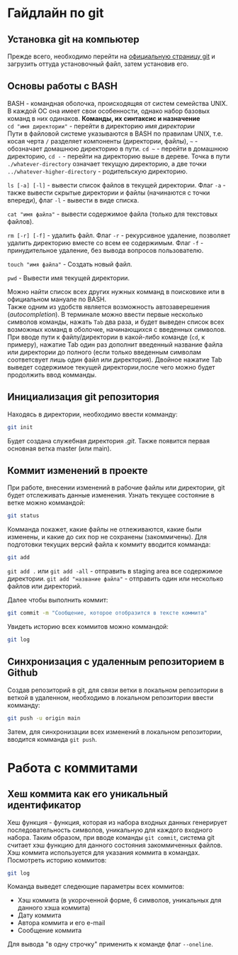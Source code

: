 Гайдлайн по git
======
Установка git на компьютер
------
Прежде всего, необходимо перейти на [официальную страницу git](https://yandex.ru/search/?text=git) и 
загрузить оттуда установочный файл, затем установив его.

Основы работы с BASH
------
BASH - командная оболочка, происходящяя от систем семейства UNIX. В каждой ОС она имеет свои особенности, однако
набор базовых команд в них одинаков.
**Команды, их синтаксис и назначение**  
`cd "имя директории"` - перейти в директорию *имя директории*  
Пути в файловой системе указываются в BASH по правилам UNIX, т.е. косая черта `/` разделяет компоненты (директории, файлы),
`~` - обозначает домашнюю директорию в пути. `cd ~` - перейти в домашнюю директорию, `cd -` - перейти на директорию выше в
дереве. Точка в пути `./whatever-directory` означает текущую директорию, а две точки `../whatever-higher-directory` -
родительскую директорию.  

`ls [-a] [-l]` - вывести список файлов в текущей директории. Флаг `-a` - также вывести скрытые директории и файлы 
(начинаются с точки впереди), флаг `-l` - вывести в виде списка.  

`cat "имя файла"` - вывести содержимое файла (только для текстовых файлов).  

`rm [-r] [-f]` - удалить файл. Флаг `-r` - рекурсивное удаление, позволяет удалить директорию вместе со всем ее содержимым.
Флаг `-f` - принудительное удаление, без вывода вопросов пользователю.  

`touch "имя файла"` - Создать новый файл.  

`pwd` - Вывести имя текущей директории.  

Можно найти список всех других нужных комманд  в поисковике или в официальном мануале по BASH.  
Также одним из удобств является возможность автозаверешения (*autocompletion*). В терминале можно ввести первые несколько 
символов команды, нажать `Tab` два раза, и будет выведен список всех возможных команд в оболочке, начинающихся с введенных
символов. При вводе пути к файлу/директории в какой-либо команде (`cd`, к примеру), нажатие Tab один раз дополнит
введенный название файла или директории до полного (если только введенным символам соответсвует лишь один файл или
директория). Двойное нажатие Tab выведет содержимое текущей директории,после чего можно будет продолжить ввод комманды.

Инициализация git репозитория
------

Находясь в директории, необходимо ввести комманду:
```bash
git init
```
Будет создана служебная директория *.git*. Также появится первая основная ветка master (или main).

Коммит изменений в проекте
------
При работе, внесении изменений в рабочие файлы или директории, git будет отслеживать данные изменения. Узнать текущее
состояние в ветке можно коммандой:
```bash
git status
```
Комманда покажет, какие файлы не отлеживаются, какие были изменены, и какие до сих пор не сохранены (закоммичены).
Для подготовки текущих версий файла к коммиту вводится комманда:
```bash
git add
```
`git add .` или `git add -all` - отправить в staging area все содержимое директории. `git add "название файла"` -
отправить один или несколько файлов или директорий.

Далее чтобы выполнить коммит:
```bash
git сommit -m "Сообщение, которое отобразится в тексте коммита"
```
Увидеть историю всех коммитов можно коммандой:
```bash
git log
```

Синхронизация с удаленным репозиторием в Github
------
Создав репозиторий в git, для связи ветки в локальном репозитории в веткой в удаленном, 
необходимо в локальном репозитории ввести комманду:
```bash
git push -u origin main
```
Затем, для синхронизации всех изменений в локальном репозитории, вводится комманда `git push`.

Работа с коммитами
======


Хеш коммита как его уникальный идентификатор
------
Хеш функция - функция, которая из набора входных данных генерирует последовательность символов, уникальную для каждого входного 
набора. Таким образом, при вводе команды `git commit`, система git считает хэш функцию для данного состояния закоммиченных файлов.  
Хэш коммита используется для указания коммита в командах.
Посмотреть историю коммитов:

```bash
git log
```
Команда выведет следеющие параметры всех коммитов:
- Хэш коммита (в укороченной форме, 6 символов, уникальных для данного хэша коммита)
- Дату коммита
- Автора коммита и его e-mail
- Сообщение коммита  

Для вывода "в одну строчку" применить к команде флаг `--oneline`.



